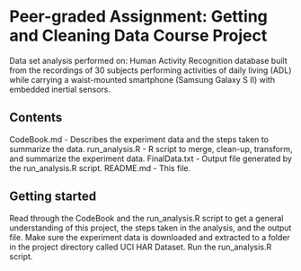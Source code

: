 # Peer-graded Assignment: Getting and Cleaning Data Course Project

Data set analysis performed on: Human Activity Recognition database built from the recordings of 30 subjects performing activities of daily living (ADL) while carrying a waist-mounted smartphone (Samsung Galaxy S II) with embedded inertial sensors.

## Contents
CodeBook.md - Describes the experiment data and the steps taken to summarize the data.
run_analysis.R - R script to merge, clean-up, transform, and summarize the experiment data.
FinalData.txt - Output file generated by the run_analysis.R script.
README.md - This file.

## Getting started

Read through the CodeBook and the run_analysis.R script to get a general understanding of this project, the steps taken in the analysis, and the output file.
Make sure the experiment data is downloaded and extracted to a folder in the project directory called UCI HAR Dataset.
Run the run_analysis.R script.
